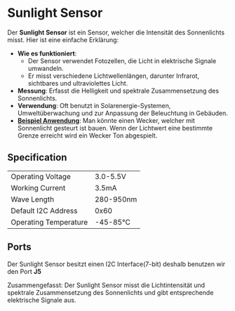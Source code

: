 # Sunlight Sensor

Der **Sunlight Sensor** ist ein Sensor, welcher die Intensität des Sonnenlichts misst. Hier ist eine einfache Erklärung:

- **Wie es funktioniert**:
    - Der Sensor verwendet Fotozellen, die Licht in elektrische Signale umwandeln.
    - Er misst verschiedene Lichtwellenlängen, darunter Infrarot, sichtbares und ultraviolettes Licht.
- **Messung**: Erfasst die Helligkeit und spektrale Zusammensetzung des Sonnenlichts.
- **Verwendung**: Oft benutzt in Solarenergie-Systemen, Umweltüberwachung und zur Anpassung der Beleuchtung in Gebäuden.
- **[Beispiel Anwendung](BeispielSunlight.md)**: Man könnte einen Wecker, welcher mit Sonnenlicht gesteurt ist bauen. Wenn der Lichtwert eine bestimmte Grenze erreicht wird ein Wecker Ton abgespielt.

## Specification

|||
|------------------------|---------------|
| Operating Voltage      | 3.0-5.5V      |
| Working Current        | 3.5mA         |
| Wave Length            | 280-950nm     |
| Default I2C Address    | 0x60          |
| Operating Temperature  | -45-85℃       |

## Ports

Der Sunlight Sensor besitzt einen I2C Interface(7-bit) deshalb benutzen wir den Port **J5**

Zusammengefasst: Der Sunlight Sensor misst die Lichtintensität und spektrale Zusammensetzung des Sonnenlichts und gibt entsprechende elektrische Signale aus.
